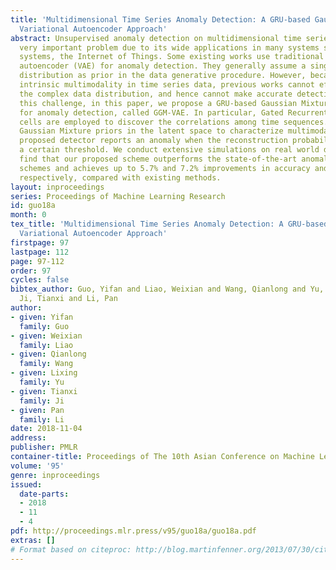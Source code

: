 ```yaml
---
title: 'Multidimensional Time Series Anomaly Detection: A GRU-based Gaussian Mixture
  Variational Autoencoder Approach'
abstract: Unsupervised anomaly detection on multidimensional time series data is a
  very important problem due to its wide applications in many systems such as cyber-physical
  systems, the Internet of Things. Some existing works use traditional variational
  autoencoder (VAE) for anomaly detection. They generally assume a single-modal Gaussian
  distribution as prior in the data generative procedure. However, because of the
  intrinsic multimodality in time series data, previous works cannot effectively learn
  the complex data distribution, and hence cannot make accurate detections. To tackle
  this challenge, in this paper, we propose a GRU-based Gaussian Mixture VAE system
  for anomaly detection, called GGM-VAE. In particular, Gated Recurrent Unit (GRU)
  cells are employed to discover the correlations among time sequences. Then we use
  Gaussian Mixture priors in the latent space to characterize multimodal data. The
  proposed detector reports an anomaly when the reconstruction probability is below
  a certain threshold. We conduct extensive simulations on real world datasets and
  find that our proposed scheme outperforms the state-of-the-art anomaly detection
  schemes and achieves up to 5.7% and 7.2% improvements in accuracy and F1 score,
  respectively, compared with existing methods.
layout: inproceedings
series: Proceedings of Machine Learning Research
id: guo18a
month: 0
tex_title: 'Multidimensional Time Series Anomaly Detection: A GRU-based Gaussian Mixture
  Variational Autoencoder Approach'
firstpage: 97
lastpage: 112
page: 97-112
order: 97
cycles: false
bibtex_author: Guo, Yifan and Liao, Weixian and Wang, Qianlong and Yu, Lixing and
  Ji, Tianxi and Li, Pan
author:
- given: Yifan
  family: Guo
- given: Weixian
  family: Liao
- given: Qianlong
  family: Wang
- given: Lixing
  family: Yu
- given: Tianxi
  family: Ji
- given: Pan
  family: Li
date: 2018-11-04
address: 
publisher: PMLR
container-title: Proceedings of The 10th Asian Conference on Machine Learning
volume: '95'
genre: inproceedings
issued:
  date-parts:
  - 2018
  - 11
  - 4
pdf: http://proceedings.mlr.press/v95/guo18a/guo18a.pdf
extras: []
# Format based on citeproc: http://blog.martinfenner.org/2013/07/30/citeproc-yaml-for-bibliographies/
---
```

